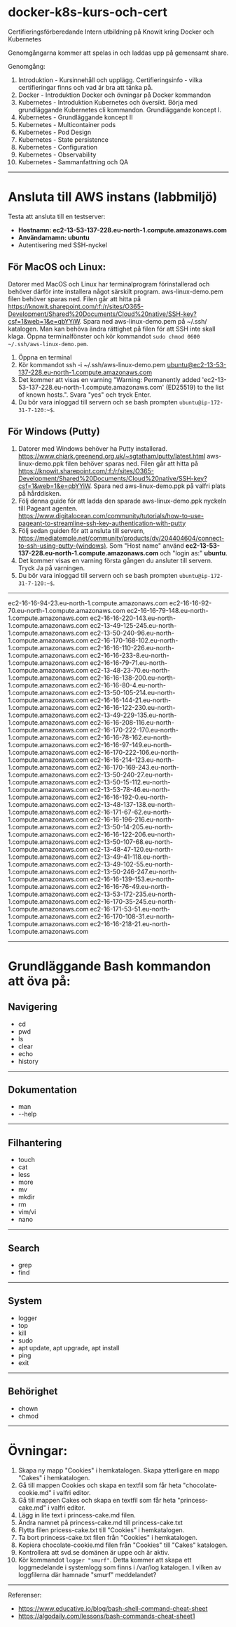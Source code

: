 # docker-k8s-kurs-och-cert
Certifieringsförberedande Intern utbildning på Knowit kring Docker och Kubernetes

Genomgångarna kommer att spelas in och laddas upp på gemensamt share.

Genomgång:
1. Introduktion - Kursinnehåll och upplägg. Certifieringsinfo - vilka certifieringar finns och vad är bra att tänka på.
2. Docker - Introduktion Docker och övningar på Docker kommandon
3. Kubernetes - Introduktion Kubernetes och översikt. Börja med grundläggande Kubernetes cli kommandon. Grundläggande koncept I.
4. Kubernetes - Grundläggande koncept II
5. Kubernetes - Multicontainer pods
6. Kubernetes - Pod Design
7. Kubernetes - State persistence
8. Kubernetes - Configuration
9. Kubernetes - Observability
10. Kubernetes - Sammanfattning och QA

---

# Ansluta till AWS instans (labbmiljö)

Testa att ansluta till en testserver:

- **Hostnamn: ec2-13-53-137-228.eu-north-1.compute.amazonaws.com**
- **Användarnamn: ubuntu**
- Autentisering med SSH-nyckel

## För MacOS och Linux:
Datorer med MacOS och Linux har terminalprogram förinstallerad och behöver därför inte installera något särskilt program.
aws-linux-demo.pem filen behöver sparas ned. Filen går att hitta på https://knowit.sharepoint.com/:f:/r/sites/O365-Development/Shared%20Documents/Cloud%20native/SSH-key?csf=1&web=1&e=qbYYiW. Spara ned aws-linux-demo.pem på ~/.ssh/ katalogen. Man kan behöva ändra rättighet på filen för att SSH inte skall klaga. Öppna terminalfönster och kör kommandot `sudo chmod 0600 ~/.ssh/aws-linux-demo.pem`.

1. Öppna en terminal
2. Kör kommandot ssh -i ~/.ssh/aws-linux-demo.pem ubuntu@ec2-13-53-137-228.eu-north-1.compute.amazonaws.com
3. Det kommer att visas en varning "Warning: Permanently added 'ec2-13-53-137-228.eu-north-1.compute.amazonaws.com' (ED25519) to the list of known hosts.". Svara "yes" och tryck Enter.
4. Du bör vara inloggad till servern och se bash prompten `ubuntu@ip-172-31-7-120:~$`.

## För Windows (Putty)

1. Datorer med Windows behöver ha Putty installerad. https://www.chiark.greenend.org.uk/~sgtatham/putty/latest.html
aws-linux-demo.ppk filen behöver sparas ned. Filen går att hitta på https://knowit.sharepoint.com/:f:/r/sites/O365-Development/Shared%20Documents/Cloud%20native/SSH-key?csf=1&web=1&e=qbYYiW. Spara ned aws-linux-demo.ppk på valfri plats på hårddisken.
2. Följ denna guide för att ladda den sparade aws-linux-demo.ppk nyckeln till Pageant agenten. https://www.digitalocean.com/community/tutorials/how-to-use-pageant-to-streamline-ssh-key-authentication-with-putty
3. Följ sedan guiden för att ansluta till servern, https://mediatemple.net/community/products/dv/204404604/connect-to-ssh-using-putty-(windows). Som "Host name" använd **ec2-13-53-137-228.eu-north-1.compute.amazonaws.com** och "login as:" **ubuntu**.
4. Det kommer visas en varning första gången du ansluter till servern. Tryck Ja på varningen.
5. Du bör vara inloggad till servern och se bash prompten `ubuntu@ip-172-31-7-120:~$`.

---

ec2-16-16-94-23.eu-north-1.compute.amazonaws.com
ec2-16-16-92-70.eu-north-1.compute.amazonaws.com
ec2-16-16-79-148.eu-north-1.compute.amazonaws.com
ec2-16-16-220-143.eu-north-1.compute.amazonaws.com
ec2-13-49-125-245.eu-north-1.compute.amazonaws.com
ec2-13-50-240-96.eu-north-1.compute.amazonaws.com
ec2-16-170-168-102.eu-north-1.compute.amazonaws.com
ec2-16-16-110-226.eu-north-1.compute.amazonaws.com
ec2-16-16-233-8.eu-north-1.compute.amazonaws.com
ec2-16-16-79-71.eu-north-1.compute.amazonaws.com
ec2-13-48-23-70.eu-north-1.compute.amazonaws.com
ec2-16-16-138-200.eu-north-1.compute.amazonaws.com
ec2-16-16-80-4.eu-north-1.compute.amazonaws.com
ec2-13-50-105-214.eu-north-1.compute.amazonaws.com
ec2-16-16-144-21.eu-north-1.compute.amazonaws.com
ec2-16-16-122-230.eu-north-1.compute.amazonaws.com
ec2-13-49-229-135.eu-north-1.compute.amazonaws.com
ec2-16-16-208-116.eu-north-1.compute.amazonaws.com
ec2-16-170-222-170.eu-north-1.compute.amazonaws.com
ec2-16-16-78-162.eu-north-1.compute.amazonaws.com
ec2-16-16-97-149.eu-north-1.compute.amazonaws.com
ec2-16-170-222-106.eu-north-1.compute.amazonaws.com
ec2-16-16-214-123.eu-north-1.compute.amazonaws.com
ec2-16-170-169-243.eu-north-1.compute.amazonaws.com
ec2-13-50-240-27.eu-north-1.compute.amazonaws.com
ec2-13-50-15-112.eu-north-1.compute.amazonaws.com
ec2-13-53-78-46.eu-north-1.compute.amazonaws.com
ec2-16-16-192-0.eu-north-1.compute.amazonaws.com
ec2-13-48-137-138.eu-north-1.compute.amazonaws.com
ec2-16-171-67-62.eu-north-1.compute.amazonaws.com
ec2-16-16-196-216.eu-north-1.compute.amazonaws.com
ec2-13-50-14-205.eu-north-1.compute.amazonaws.com
ec2-16-16-122-206.eu-north-1.compute.amazonaws.com
ec2-13-50-107-68.eu-north-1.compute.amazonaws.com
ec2-13-48-47-120.eu-north-1.compute.amazonaws.com
ec2-13-49-41-118.eu-north-1.compute.amazonaws.com
ec2-13-49-102-55.eu-north-1.compute.amazonaws.com
ec2-13-50-246-247.eu-north-1.compute.amazonaws.com
ec2-16-16-139-153.eu-north-1.compute.amazonaws.com
ec2-16-16-76-49.eu-north-1.compute.amazonaws.com
ec2-13-53-172-235.eu-north-1.compute.amazonaws.com
ec2-16-170-35-245.eu-north-1.compute.amazonaws.com
ec2-16-171-53-51.eu-north-1.compute.amazonaws.com
ec2-16-170-108-31.eu-north-1.compute.amazonaws.com
ec2-16-16-218-21.eu-north-1.compute.amazonaws.com

___
# Grundläggande Bash kommandon att öva på:

## Navigering
- cd
- pwd
- ls
- clear
- echo
- history

---

## Dokumentation
- man
- --help

---

## Filhantering
- touch
- cat
- less
- more
- mv
- mkdir
- rm
- vim/vi
- nano

---

## Search
- grep
- find

---

## System
- logger
- top
- kill
- sudo
- apt update, apt upgrade, apt install
- ping
- exit

---

## Behörighet
- chown
- chmod

---

# Övningar:
1. Skapa ny mapp "Cookies" i hemkatalogen. Skapa ytterligare en mapp "Cakes" i hemkatalogen.
2. Gå till mappen Cookies och skapa en textfil som får heta "chocolate-cookie.md" i valfri editor. 
3. Gå till mappen Cakes och skapa en textfil som får heta "princess-cake.md" i valfri editor.
4. Lägg in lite text i princess-cake.md filen.
5. Ändra namnet på princess-cake.md till princess-cake.txt
6. Flytta filen pricess-cake.txt till "Cookies" i hemkatalogen.
7. Ta bort princess-cake.txt filen från "Cookies" i hemkatalogen.
8. Kopiera chocolate-cookie.md filen från "Cookies" till "Cakes" katalogen.
9. Kontrollera att svd.se domänen är uppe och är aktiv.
10. Kör kommandot `logger "smurf"`. Detta kommer att skapa ett loggmedelande i systemlogg som finns i /var/log katalogen. I vilken av loggfilerna där hamnade "smurf" meddelandet? 

---

Referenser:
- https://www.educative.io/blog/bash-shell-command-cheat-sheet
- https://algodaily.com/lessons/bash-commands-cheat-sheet1
